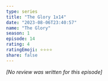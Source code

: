 ```yaml
---
type: series
title: "The Glory 1x14"
date: "2023-08-06T23:40:57"
name: "The Glory"
season: 1
episode: 14
rating: 4
ratingEmoji: ⭐️⭐️⭐️⭐️
share: false
---
```


*[No review was written for this episode]*
